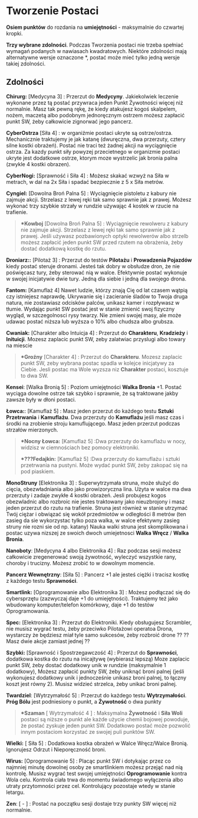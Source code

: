 
<h1>Tworzenie Postaci</h1>

**Osiem punktów** do rozdania na **umiejętności** - maksymalnie do czwartej kropki.

**Trzy wybrane zdolności**. Podczas Tworzenia postaci nie trzeba spełniać wymagań podanych w nawiasach kwadratowych. Niektóre zdolności mają alternatywne wersje oznaczone *, postać może mieć tylko jedną wersje takiej zdolności.

<h2>Zdolności</h2>

**Chirurg:** [Medycyna 3] : Przerzut do **Medycyny**. Jakiekolwiek leczenie wykonane przez tą postać przywraca jeden Punkt Żywotności więcej niż normalnie. Masz tak pewną rękę, że kiedy atakujesz kogoś skalpelem, nożem, maczetą albo podobnym jednoręcznym ostrzem możesz zapłacić punkt SW, żeby całkowicie zignorwać jego pancerz.

**CyberOstrza** [Siła 4] : w organiźmie postaci ukryte są ostrze/ostrza. Mechanicznie traktujemy je jak katanę (dwuręczna, dwa przerzuty, cztery silne kostki obrażeń). Postać nie traci też żadnej akcji na wyciągnięcie ostrza. Za kazdy punkt siły powyzej przecietnego w organizmie postaci ukryte jest dodatkowe ostrze, ktorym moze wystrzelic jak bronia palna (zwykle 4 kostki obrazen).

**CyberNogi:** [Sprawność i Siła 4] : Możesz skakać wzwyż na Siła w metrach, w dal na 2x Siła i spadać bezpiecznie z 5 x Siła metrów.

 **Cyngiel:** [Dowolna Broń Palna 5] : Wyciągnięcie pistoletu z kabury nie zajmuje akcji. Strzelasz z lewej ręki tak samo sprawnie jak z prawej. Możesz wykonać trzy szybkie strzały w rundzie używając 4 kostek w rzucie na trafienie.
>
>**\*Kowboj** [Dowolna Broń Palna 5] : Wyciągnięcie rewolweru z kabury nie zajmuje akcji. Strzelasz z lewej ręki tak samo sprawnie jak z prawej. Jeśli używasz pozbawionych optyki rewolwerów albo strzelb możesz zapłacić jeden punkt SW przed rzutem na obrażenia, żeby dostać dodatkową kostkę do rzutu.
>
 **Droniarz::** [Pilotaż 3] : Przerzut do testów **Pilotażu** i **Prowadzenia Pojazdów** kiedy postać steruje dronami. Jesteś tak dobry w obsłudze dron, że nie poświęcasz tury, żeby sterować nią w walce. Efektywnie postać wykonuje w swojej inicjatywie dwie tury. Jedną dla siebie i jedną dla swojego drona.

**Fantom:** [Kamuflaż 4] Nawet ludzie, którzy znają Cię od lat czasem wątpią czy istniejesz naprawdę. Ukrywanie się i zacieranie śladów to Twoja druga natura, nie zostawiasz odcisków palców, unikasz kamer i rozpływasz w tłumie. Wydając punkt SW postać jest w stanie zmienić swoj fizyczny wygląd, w szczegolnosci rysy twarzy. Nie zmieni swojej masy, ale może udawac postać niższa lub wyższa o 10% albo chudsza albo grubsza.

**Cwaniak:** [Charakter albo Intuicja 4] : Przerzut do **Charakteru**, **Kradzieży** i **Inituicji**. Mozesz zaplacic punkt SW, zeby zalatwiac przyslugi albo towary na miescie
>
>**\*Groźny** [Charakter 4] : Przerzut do **Charakteru**. Mozesz zaplacic punkt SW, zeby wybrana postac spadla w kolejce inicjatywy za Ciebie. Jesli postac ma Wole wyzsza niz **Charakter** postaci, kosztuje to dwa SW.
>
**Kensei**: [Walka Bronią 5] : Poziom umiejętności **Walka Bronia** +1. Postać wyciąga dowolne ostrze tak szybko i sprawnie, że są traktowane jakby zawsze były w dłoni postaci.

**Łowca:**: [Kamuflaż 5] : Masz jeden przerzut do każdego testu **Sztuki Przetrwania** i **Kamuflażu**. Dwa przerzuty do **Kamuflażu** jeśli masz czas i środki na zrobienie stroju kamuflującego. Masz jeden przerzut podczas strzałów mierzonych.
>
>**\*Nocny Łowca:**  [Kamuflaż 5] :Dwa przerzuty do kamuflażu w nocy, widzisz w ciemnościach bez pomocy elektroniki.
>
>**\*???Fedajkin:**  [Kamuflaż 5] :Dwa przerzuty do kamuflażu i sztuki przetrwania na pustyni. Może wydać punkt SW, żeby zakopać się na pod piaskiem.
>
**MonoStruny** [Elektronika 3] : Superwytrzymała struna, może służyć do cięcia, obezwładniania albo jako prowizoryczna lina. Użyta w walce ma dwa przerzuty i zadaje zwykłe 4 kostki obrażeń. Jesli probujesz kogos obezwladnic albo rozbroic nie jestes traktowany jako nieuzbrojony i masz jeden przerzut do rzutu na trafienie. Struna jest również w stanie utrzymać Twój ciężar i obwiązać się wokół przedmiotów w odległości 8 metrów (ten zasieg da sie wykorzystac tylko poza walka, w walce efektywny zasieg struny nie rozni sie od np. katany) Nauka walki struna jest skomplikowana i postac uzywa nizszej ze swoich dwoch umiejetnosci **Walka Wręcz** / **Walka Bronia**.

**Nanoboty**: [Medycyna 4 albo Elektronika 4] : Raz podczas sesji możesz całkowicie zregenerować swoją żywotność, wyleczyć wszystkie rany, choroby i trucizny. Możesz zrobić to w dowolnym momencie.

**Pancerz Wewnętrzny**: [Siła 5] : Pancerz +1 ale jesteś ciężki i tracisz kostkę z każdego testu **Sprawności**. 

**Smartlink:** [Oprogramowanie albo Elektronika 3] : Możesz podłączać się do cybersprzętu (zazwyczaj daje +1 do umiejętności). Traktujemy też jako wbudowany komputer/telefon komórkowy, daje +1 do testów Oprogramowania.

**Spec:** [Elektronika 3] : Przerzut do Elektroniki. Kiedy obsługujesz Scrambler, nie musisz wygrać testu, żeby przeciwko Pilotażowi operatoa Drona, wystarczy że będziesz miał tyle samo sukcesów, żeby rozbroić drone ??
?? Masz dwie akcje zamiast jednej ??

**Szybki:** [Sprawność i Spostrzegawczość 4] : Przerzut do **Sprawności**, dodatkowa kostka do rzutu na inicajtywę (wybierasz lepszą) Moze zaplacic punkt SW, żeby dostać dodatkowy unik w rundzie (maksymalnie 1 dodatkowy), Możesz zapłacić punkty SW, żeby uniknąć broni palnej (jeśli wykonujesz dodatkowy unik i jednocześnie unikasz broni palnej, to łączny koszt jest równy 2). Musisz widzieć strzelca, żeby unikać broni palnej.

**Twardziel**: [Wytrzymałość 5] : Przerzut do każdego testu **Wytrzymałości**. **Próg Bólu** jest podniesiony o punkt, a **Żywotność** o dwa punkty
>
>**\*Szaman** [ Wytrzymałość 4 ] : Maksymalna **Żywotność** i **Siła Woli** postaci są niższe o punkt ale każde użycie chemii bojowej powoduje, że postać zyskuje jeden punkt SW. Dodatkowo postać może pozwolić innym postaciom korzystać ze swojej puli punktów SW.
>
**Wielki:** [ Siła 5] : Dodatkowa kostka obrażeń w Walce Wręcz/Walce Bronią. Ignorujesz Odrzut i Nieporęczność broni. 

**Wirus:**  [Oprogramowanie 5] : Placąc punkt SW i dotykając przez co najmniej minutę dowolnej osoby ze smartlinkiem możesz przejąć nad nią kontrolę. Musisz wygrać test swojej umiejętności **Oprogramowanie** kontra Wola celu. Kontrola ciała trwa do momentu świadomego wyłączenia albo utraty przytomności przez cel. Kontrolujący pozostaje wtedy w stanie letargu.

**Zen**: [ - ] : Postać na początku sesji dostaje trzy punkty SW więcej niż normalnie.

